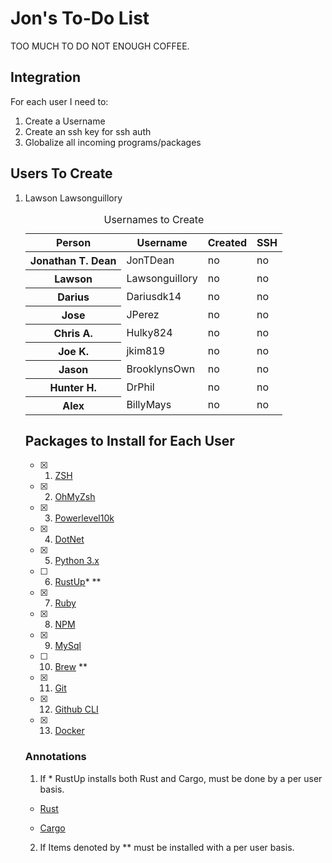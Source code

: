 # Jon's To-Do List

TOO MUCH TO DO NOT ENOUGH COFFEE.

## Integration

For each user I need to:
  1. Create a Username
  2. Create an ssh key for ssh auth
  3. Globalize all incoming programs/packages
  
## Users To Create

<ol>
  <li>Lawson Lawsonguillory</li>

<table>
    <caption>Usernames to Create</caption>
    <thead>
        <tr>
            <th scope="col">Person</th>
            <th scope="col">Username</th>
            <th scope="col">Created</th>
            <th scope="col">SSH</th>
        </tr>
    </thead>
    <tbody>
        <tr>
            <th scope="row">Jonathan T. Dean</th>
            <td>JonTDean</td>
            <td>no</td>
            <td>no</td>
        </tr>
        <tr>
            <th scope="row">Lawson</th>
            <td>Lawsonguillory</td>
            <td>no</td>
            <td>no</td>
        </tr>
                <tr>
            <th scope="row">Darius</th>
            <td>Dariusdk14</td>
            <td>no</td>
            <td>no</td>
        </tr>
        <tr>
            <th scope="row">Jose</th>
            <td>JPerez</td>
            <td>no</td>
            <td>no</td>
        </tr>
        <tr>
            <th scope="row">Chris A.</th>
            <td>Hulky824</td>
            <td>no</td>
            <td>no</td>
        </tr>
        <tr>
            <th scope="row">Joe K.</th>
            <td>jkim819</td>
            <td>no</td>
            <td>no</td>
        </tr>
        <tr>
            <th scope="row">Jason</th>
            <td>BrooklynsOwn</td>
            <td>no</td>
            <td>no</td>
        </tr>
        <tr>
            <th scope="row">Hunter H.</th>
            <td>DrPhil</td>
            <td>no</td>
            <td>no</td>
        </tr>
        <tr>
            <th scope="row">Alex</th>
            <td>BillyMays</td>
            <td>no</td>
            <td>no</td>
        </tr>
    </tbody>
</table>

## Packages to Install for Each User

- [x] 1. [ZSH](https://github.com/ohmyzsh/ohmyzsh/wiki/Installing-ZSH)
- [x] 2. [OhMyZsh](https://github.com/ohmyzsh/ohmyzsh)
- [x] 3. [Powerlevel10k](https://github.com/romkatv/powerlevel10k#get-started)
- [x] 4. [DotNet](https://docs.microsoft.com/en-us/dotnet/core/install/linux-ubuntu#1804-)
- [x] 5. [Python 3.x](https://docs.python-guide.org/starting/install3/linux/)
- [ ] 6. [RustUp](https://rustup.rs/)* **
- [x] 7. [Ruby](https://www.ruby-lang.org/en/documentation/installation/#apt)
- [x] 8. [NPM](https://github.com/nodesource/distributions/blob/master/README.md#deb)
- [x] 9. [MySql](https://www.digitalocean.com/community/tutorials/how-to-install-mysql-on-ubuntu-18-04)
- [ ] 10. [Brew](https://docs.brew.sh/Homebrew-on-Linux) **
- [x] 11. [Git](https://git-scm.com/book/en/v2/Getting-Started-Installing-Git)
- [x] 12. [Github CLI](https://github.com/cli/cli)
- [x] 13. [Docker]()


### Annotations
 1. If \* RustUp installs both Rust and Cargo, must be done by a per user basis.

  - [Rust](https://www.rust-lang.org/tools/install)

  - [Cargo](https://doc.rust-lang.org/cargo/getting-started/installation.html)

2. If Items denoted by \*\* must be installed with a per user basis.
